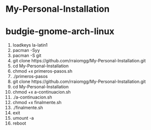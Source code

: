 # My-Personal-Installation
<h1>budgie-gnome-arch-linux</h1>
<ol>
  <li>loadkeys la-latin1</li>
  <li>pacman -Syy</li>
  <li>pacman -S git</li>
  <li>git clone https://github.com/rraiomgg/My-Personal-Installation.git</li>
  <li>cd My-Personal-Installation</li>
  <li>chmod +x primeros-pasos.sh</li>
  <li>./primeros-pasos</li>
  <li>git clone https://github.com/rraiomgg/My-Personal-Installation.git</li>
  <li>cd My-Personal-Installation</li>
  <li>chmod +x a-continuacion.sh</li>
  <li>./a-continuacion.sh</li>
  <li>chmod +x finalmente.sh</li>
  <li>./finalmente.sh</li>
  <li>exit</li>
  <li>umount -a</li>
  <li>reboot</li>
</ol>
